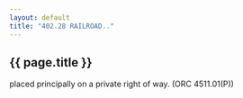 ```yaml
---
layout: default 
title: "402.28 RAILROAD.."
---
```


{{ page.title }}
----------------
placed principally on a private right of way. (ORC 4511.01(P))
